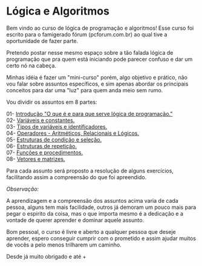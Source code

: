 # Lógica e Algoritmos
Bem vindo ao curso de lógica de programação e algoritmos! Esse curso foi escrito para o famigerado fórum (pcforum.com.br) ao qual tive a oportunidade de fazer parte.

Pretendo postar nesse mesmo espaço sobre a tão falada lógica de programação que pra quem está iniciando pode parecer confuso e dar um certo nó na cabeça.

Minhas idéia é fazer um "mini-curso" porém, algo objetivo e prático, não vou falar sobre assuntos específicos, e sim apenas abordar os principais conceitos para dar uma "luz" para quem anda meio sem rumo.

Vou dividir os assuntos em 8 partes:

01- [Introdução "O que é e para que serve lógica de programação."](https://github.com/jefersonrodrigostefani/logica-e-algoritmos/01.md)  
02- [Variáveis e constantes.](https://github.com/jefersonrodrigostefani/logica-e-algoritmos/02.md)  
03- [Tipos de variáveis e identificadores.](https://github.com/jefersonrodrigostefani/logica-e-algoritmos/03.md)  
04- [Operadores - Aritméticos, Relacionais e Lógicos.](https://github.com/jefersonrodrigostefani/logica-e-algoritmos/04.md)  
05- [Estruturas de condição e seleção.](https://github.com/jefersonrodrigostefani/logica-e-algoritmos/05.md)  
06- [Estruturas de repetição.](https://github.com/jefersonrodrigostefani/logica-e-algoritmos/06.md)  
07- [Funções e procedimentos.](https://github.com/jefersonrodrigostefani/logica-e-algoritmos/07.md)  
08- [Vetores e matrizes.](https://github.com/jefersonrodrigostefani/logica-e-algoritmos/08.md)

Para cada assunto será proposto a resolução de alguns exercícios, facilitando assim a compreensão do que foi apreendido.

*Observação:*

A aprendizagem e a compreensão dos assuntos acima varia de cada pessoa, alguns tem mais facilidade, outros já demoram um pouco mais para pegar o espirito da coisa, mas o que importa mesmo é a dedicação e a vontade de querer aprender e dominar aquele assunto.

Bom pessoal, o curso é livre e aberto a qualquer pessoa que deseje aprender, espero conseguir cumprir com o prometido e assim ajudar muitos de vocês a pelo menos trilharem um caminho.

Desde já muito obrigado e até +